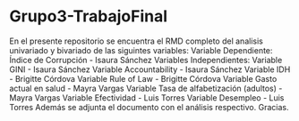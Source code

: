 # Grupo3-TrabajoFinal

En el presente repositorio se encuentra el RMD completo del analisis univariado y bivariado de las siguintes variables:
Variable Dependiente: Índice de Corrupción - Isaura Sánchez
Variables Independientes:
Variable GINI - Isaura Sánchez
Variable Accountability - Isaura Sánchez
Variable IDH - Brigitte Córdova
Variable Rule of Law - Brigitte Córdova
Variable Gasto actual en salud - Mayra Vargas
Variable Tasa de alfabetización (adultos) - Mayra Vargas
Variable Efectividad - Luis Torres
Variable Desempleo - Luis Torres
Además se adjunta el documento con el análisis respectivo.
Gracias.
